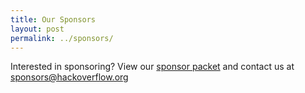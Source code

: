 ```yaml
---
title: Our Sponsors
layout: post
permalink: ../sponsors/
---
```

Interested in sponsoring? View our [sponsor packet](../sponsor-packet/) and contact us at [sponsors@hackoverflow.org](mailto:sponsors@hackoverflow.org)